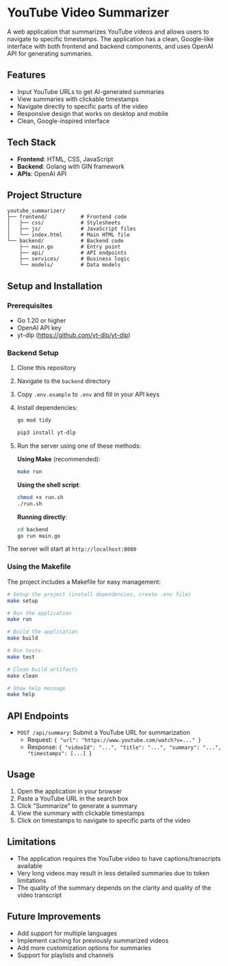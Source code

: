 # YouTube Video Summarizer

A web application that summarizes YouTube videos and allows users to navigate to specific timestamps. The application has a clean, Google-like interface with both frontend and backend components, and uses OpenAI API for generating summaries.

## Features

- Input YouTube URLs to get AI-generated summaries
- View summaries with clickable timestamps
- Navigate directly to specific parts of the video
- Responsive design that works on desktop and mobile
- Clean, Google-inspired interface

## Tech Stack

- **Frontend**: HTML, CSS, JavaScript
- **Backend**: Golang with GIN framework
- **APIs**: OpenAI API

## Project Structure

```
youtube_summarizer/
├── frontend/           # Frontend code
│   ├── css/            # Stylesheets
│   ├── js/             # JavaScript files
│   └── index.html      # Main HTML file
└── backend/            # Backend code
    ├── main.go         # Entry point
    ├── api/            # API endpoints
    ├── services/       # Business logic
    └── models/         # Data models
```

## Setup and Installation

### Prerequisites

- Go 1.20 or higher
- OpenAI API key
- yt-dlp (https://github.com/yt-dlp/yt-dlp)

### Backend Setup

1. Clone this repository
2. Navigate to the `backend` directory
3. Copy `.env.example` to `.env` and fill in your API keys
4. Install dependencies:

   ```bash
   go mod tidy

   pip3 install yt-dlp
   ```

5. Run the server using one of these methods:

   **Using Make** (recommended):

   ```bash
   make run
   ```

   **Using the shell script**:

   ```bash
   chmod +x run.sh
   ./run.sh
   ```

   **Running directly**:

   ```bash
   cd backend
   go run main.go
   ```

The server will start at `http://localhost:8080`

### Using the Makefile

The project includes a Makefile for easy management:

```bash
# Setup the project (install dependencies, create .env file)
make setup

# Run the application
make run

# Build the application
make build

# Run tests
make test

# Clean build artifacts
make clean

# Show help message
make help
```

## API Endpoints

- `POST /api/summary`: Submit a YouTube URL for summarization
  - Request: `{ "url": "https://www.youtube.com/watch?v=..." }`
  - Response: `{ "videoId": "...", "title": "...", "summary": "...", "timestamps": [...] }`

## Usage

1. Open the application in your browser
2. Paste a YouTube URL in the search box
3. Click "Summarize" to generate a summary
4. View the summary with clickable timestamps
5. Click on timestamps to navigate to specific parts of the video

## Limitations

- The application requires the YouTube video to have captions/transcripts available
- Very long videos may result in less detailed summaries due to token limitations
- The quality of the summary depends on the clarity and quality of the video transcript

## Future Improvements

- Add support for multiple languages
- Implement caching for previously summarized videos
- Add more customization options for summaries
- Support for playlists and channels
